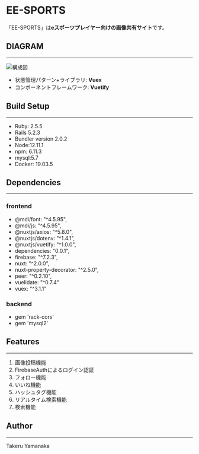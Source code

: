 # EE-SPORTS

「EE-SPORTS」は**eスポーツプレイヤー向けの画像共有サイト**です。

## DIAGRAM
---

![構成図](https://user-images.githubusercontent.com/54741027/69805397-e1393700-1223-11ea-93ae-4cf729d4d2ac.jpg)

- 状態管理パターン+ライブラリ: __Vuex__
- コンポーネントフレームワーク: __Vuetify__

## Build Setup
----

- Ruby: 2.5.5
- Rails 5.2.3
- Bundler version 2.0.2
- Node:12.11.1
- npm: 6.11.3
- mysql:5.7
- Docker: 19.03.5

## Dependencies
---

### **frontend**
- @mdi/font: "^4.5.95",
- @mdi/js: "^4.5.95",
- @nuxtjs/axios: "^5.8.0",
- @nuxtjs/dotenv: "^1.4.1",
- @nuxtjs/vuetify: "^1.0.0",
- dependencies: "0.0.1",
- firebase: "^7.2.3",
- nuxt: "^2.0.0",
- nuxt-property-decorator: "^2.5.0",
- peer: "^0.2.10",
- vuelidate: "^0.7.4"
- vuex: "^3.1.1"


### **backend**
- gem 'rack-cors'
- gem 'mysql2'


## Features
---

1. 画像投稿機能
2. FirebaseAuthによるログイン認証
3. フォロー機能
4. いいね機能
5. ハッシュタグ機能
6. リアルタイム検索機能
7. 検索機能

## Author
---

Takeru Yamanaka